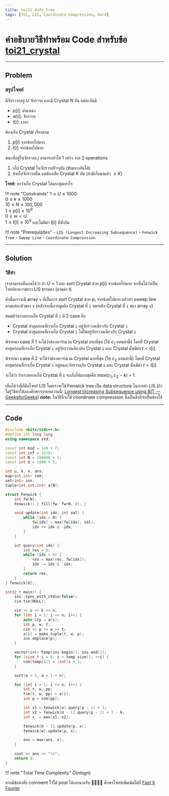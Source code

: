 ```yaml
---
title: toi21_duty_free
tags: [TOI, LIS, Coordinate Compression, Hard]
---
```

# คำอธิบายวิธีทำพร้อม Code สำหรับข้อ [toi21_crystal](https://otog.in.th/problem/1089)

---

## Problem

### สรุปโจทย์

มีจักรวาลอยู่ $U$ จักรวาล และมี Crystal $N$ อัน
แต่ละอันมี

* $p[i]$: ตำแหน่ง
* $w[i]$: จักรวาล
* $t[i]$: เวลา

ต้องเก็บ Crystal เรียงตาม

1. $p[i]$ จากน้อยไปมาก
2. $t[i]$ จากน้อยไปมาก

ขณะที่อยู่ในจักรวาล $j$ สามารถทำได้ 1 อย่าง จาก 2 operations

1. เก็บ Crystal ในจักรวาลปัจจุบัน (ข้ามบางอันได้)
2. ย้ายไปจักรวาลอื่น แต่ต้องเสีย Crystal $K$ อัน (ถ้ามีเก็บมาแล้ว $\ge K$)

**โจทย์:** หาว่าเก็บ Crystal ได้มากสุดเท่าไร

!!! note "Constraints"
    $1 \le U \le 1000$<br>
    $0 \le k \le 1000$<br>
    $10 \le N \le 100,000$<br>
    $1 \le p[i] \le 10^9$<br>
    $0 \le w < U$<br>
    $1 \le t[i] \le 10^9$ และไม่มีค่า $t[i]$ ที่ซ้ำกัน

!!! note "Prerequisites"
    - `LIS (Longest Increasing Subsequence)`
    - `Fenwick Tree`
    - `Sweep Line`
    - `Coordinate Compression`

---

## Solution

### วิธีทำ

เราสามารถสังเกตได้ว่า ถ้า $U = 1$ และ sort Crystal ด้วย $p[i]$ จากน้อยไปมาก จะเห็นได้ว่าเป็นโจทย์หาความยาว LIS ธรรมดา (ตามค่า $t$)

ดังนั้นเราจะมี array `v` ที่เป็นการ sort Crystal ด้วย $p_i$ จากน้อยไปมาก แล้วทำ sweep line ตามแต่ละตัวของ `v` (หลังจากนี้การพูดถึง Crystal ที่ `i` หมายถึง Crystal ที่ `i` ของ array `v`)

สมมติว่าเราอยากเก็บ Crystal ที่ `i` มี 2 case คือ

* Crystal ล่าสุดก่อนที่เราเก็บ Crystal `i` อยู่จักรวาลเดียวกับ Crystal `i`
* Crystal ล่าสุดก่อนที่เราเก็บ Crystal `i` ไม่ได้อยู่จักรวาลเดียวกับ Crystal `i`

พิจารณา case ที่ 1 จะได้ว่าต้องหาจำนวน Crystal มากที่สุด (ให้ $c_1$ แทนค่านี้) โดยที่ Crystal ล่าสุดก่อนที่เราเก็บ Crystal `i` อยู่จักรวาลเดียวกับ Crystal `i` และ Crystal นั้นมีค่า $t < t[i]$.

พิจารณา case ที่ 2 จะได้ว่าต้องหาจำนวน Crystal มากที่สุด (ให้ $c_2$ แทนค่านี้) โดยที่ Crystal ล่าสุดก่อนที่เราเก็บ Crystal `i` อยู่คนละจักรวาลกับ Crystal `i` และ Crystal นั้นมีค่า $t < t[i]$.

จะได้ว่า ถ้าเราอยากเก็บ Crystal ที่ `i` จะเก็บได้มากสุดคือ $max(c_1, c_2 - k) + 1$.

เห็นได้ว่านี่ก็คือโจทย์ LIS โดยเราจะใช้ Fenwick tree เป็น data structure ในการทำ LIS (ถ้าไม่รู้วิธีทำให้ลองศึกษาจากบทความนี้: [Longest Increasing Subsequence using BIT — GeeksforGeeks](https://www.geeksforgeeks.org/longest-increasing-subsequence-using-bit))
**note:** ในวิธีนี้จะใช้ coordinate compression ซึ่งเป็นสิ่งที่จำเป็นต้องใช้

---

## Code

```cpp
#include <bits/stdc++.h>
#define int long long
using namespace std;

const int mod = 1e9 + 7;
const int inf = 1e18;
const int N = 100000 + 5;
const int U = 1000 + 5;

int u, k, n, ans;
map<int,int> com;
set<int> ins;
tuple<int,int,int> a[N];

struct Fenwick {
    int fw[N];
    Fenwick() { fill(fw, fw+N, 0); }

    void update(int idx, int val) {
        while (idx < N) {
            fw[idx] = max(fw[idx], val);
            idx += idx & -idx;
        }
    }

    int query(int idx) {
        int res = 0;
        while (idx > 0) {
            res = max(res, fw[idx]);
            idx -= idx & -idx;
        }
        return res;
    }
} fenwick[U];

int32_t main() {
    ios::sync_with_stdio(false);
    cin.tie(NULL);

    cin >> u >> k >> n;
    for (int i = 1; i <= n; i++) {
        auto &tp = a[i];
        int p, w, t;
        cin >> p >> w >> t;
        a[i] = make_tuple(t, w, p);
        ins.emplace(p);
    }

    vector<int> temp(ins.begin(), ins.end());
    for (size_t i = 0; i < temp.size(); ++i) {
        com[temp[i]] = (int)i + 1;
    }

    sort(a + 1, a + 1 + n); 

    for (int i = 1; i <= n; i++) {
        int t, w, pp;
        tie(t, w, pp) = a[i];
        int p = com[pp];

        int x1 = fenwick[w].query(p - 1) + 1;
        int x2 = fenwick[U - 1].query(p - 1) + 1 - k;
        int x  = max(x1, x2);

        fenwick[U - 1].update(p, x);
        fenwick[w].update(p, x);

        ans = max(ans, x);
    }

    cout << ans << "\n";
    return 0;
}
```

!!! note "Total Time Complexity"
    $O(n log n)$

หากมีข้อสงสัย comment ไว้ใต้ post ได้เลยนะครับ 🙇‍♂️🙇‍♂️
ศึกษาโจทย์เพิ่มเติมได้ที่ [Fast X Fourier](https://fastxfourier.github.io/Home/)
